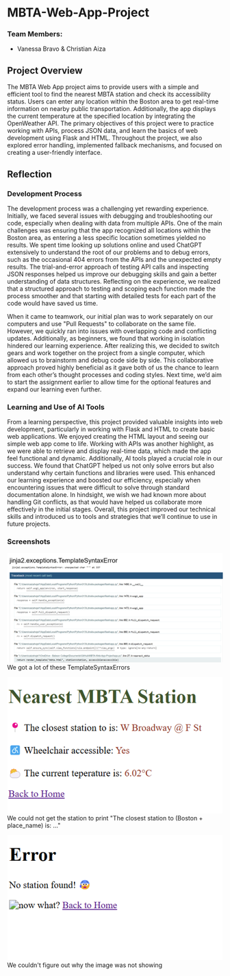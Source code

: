 # MBTA-Web-App-Project

### Team Members:
- Vanessa Bravo & Christian Aiza

## Project Overview

The MBTA Web App project aims to provide users with a simple and efficient tool to find the nearest MBTA station and check its accessibility status. Users can enter any location within the Boston area to get real-time information on nearby public transportation. Additionally, the app displays the current temperature at the specified location by integrating the OpenWeather API. The primary objectives of this project were to practice working with APIs, process JSON data, and learn the basics of web development using Flask and HTML. Throughout the project, we also explored error handling, implemented fallback mechanisms, and focused on creating a user-friendly interface.

## Reflection

### Development Process

The development process was a challenging yet rewarding experience. Initially, we faced several issues with debugging and troubleshooting our code, especially when dealing with data from multiple APIs. One of the main challenges was ensuring that the app recognized all locations within the Boston area, as entering a less specific location sometimes yielded no results. We spent time looking up solutions online and used ChatGPT extensively to understand the root of our problems and to debug errors, such as the occasional 404 errors from the APIs and the unexpected empty results. The trial-and-error approach of testing API calls and inspecting JSON responses helped us improve our debugging skills and gain a better understanding of data structures. Reflecting on the experience, we realized that a structured approach to testing and scoping each function made the process smoother and that starting with detailed tests for each part of the code would have saved us time.

When it came to teamwork, our initial plan was to work separately on our computers and use "Pull Requests" to collaborate on the same file. However, we quickly ran into issues with overlapping code and conflicting updates. Additionally, as beginners, we found that working in isolation hindered our learning experience. After realizing this, we decided to switch gears and work together on the project from a single computer, which allowed us to brainstorm and debug code side by side. This collaborative approach proved highly beneficial as it gave both of us the chance to learn from each other’s thought processes and coding styles. Next time, we’d aim to start the assignment earlier to allow time for the optional features and expand our learning even further.

### Learning and Use of AI Tools

From a learning perspective, this project provided valuable insights into web development, particularly in working with Flask and HTML to create basic web applications. We enjoyed creating the HTML layout and seeing our simple web app come to life. Working with APIs was another highlight, as we were able to retrieve and display real-time data, which made the app feel functional and dynamic. Additionally, AI tools played a crucial role in our success. We found that ChatGPT helped us not only solve errors but also understand why certain functions and libraries were used. This enhanced our learning experience and boosted our efficiency, especially when encountering issues that were difficult to solve through standard documentation alone. In hindsight, we wish we had known more about handling Git conflicts, as that would have helped us collaborate more effectively in the initial stages. Overall, this project improved our technical skills and introduced us to tools and strategies that we’ll continue to use in future projects.

### Screenshots
![alt text](screenshots/image.png)
We got a lot of these TemplateSyntaxErrors

![alt text](screenshots/image-1.png)
We could not get the station to print "The closest station to (Boston + place_name) is: ..."

![alt text](screenshots/image-2.png)
We couldn't figure out why the image was not showing
